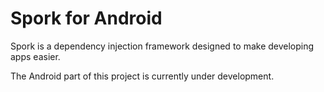 # Spork for Android
Spork is a dependency injection framework designed to make developing apps easier.

The Android part of this project is currently under development.
